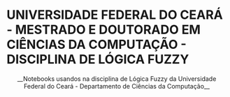 # UNIVERSIDADE FEDERAL DO CEARÁ - MESTRADO E DOUTORADO EM CIÊNCIAS DA COMPUTAÇÃO - DISCIPLINA DE LÓGICA FUZZY

<center>__Notebooks usandos na disciplina de Lógica Fuzzy da Universidade Federal do Ceará - Departamento de Ciências da Computação__</center>


